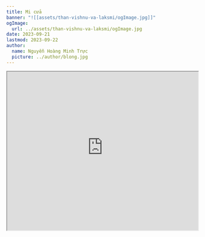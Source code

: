 ```yaml
---
title: Mi cửa
banner: "![[assets/than-vishnu-va-laksmi/ogImage.jpg]]"
ogImage:
  url: ../assets/than-vishnu-va-laksmi/ogImage.jpg
date: 2023-09-21
lastmod: 2023-09-22
author:
  name: Nguyễn Hoàng Minh Trực
  picture: ../author/blong.jpg
---
```

<iframe src="https://projectscanner.streamlit.app/Than-Vishnu-va-Laksmi/?embed=true" style="height:420px;width:100%;"></iframe>